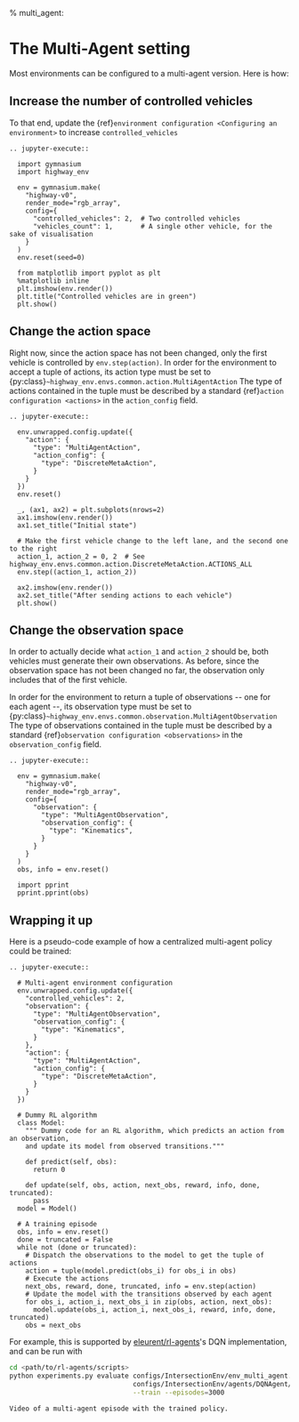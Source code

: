 % multi_agent:

# The Multi-Agent setting

Most environments can be configured to a multi-agent version. Here is how:

## Increase the number of controlled vehicles

To that end, update the {ref}`environment configuration <Configuring an environment>` to increase `controlled_vehicles`

```{eval-rst}
.. jupyter-execute::

  import gymnasium
  import highway_env

  env = gymnasium.make(
    "highway-v0",
    render_mode="rgb_array",
    config={
      "controlled_vehicles": 2,  # Two controlled vehicles
      "vehicles_count": 1,       # A single other vehicle, for the sake of visualisation
    }
  )
  env.reset(seed=0)

  from matplotlib import pyplot as plt
  %matplotlib inline
  plt.imshow(env.render())
  plt.title("Controlled vehicles are in green")
  plt.show()
```

## Change the action space

Right now, since the action space has not been changed, only the first vehicle is controlled by `env.step(action)`.
In order for the environment to accept a tuple of actions, its action type must be set to {py:class}`~highway_env.envs.common.action.MultiAgentAction`
The type of actions contained in the tuple must be described by a standard {ref}`action configuration <actions>` in the `action_config` field.

```{eval-rst}
.. jupyter-execute::

  env.unwrapped.config.update({
    "action": {
      "type": "MultiAgentAction",
      "action_config": {
        "type": "DiscreteMetaAction",
      }
    }
  })
  env.reset()

  _, (ax1, ax2) = plt.subplots(nrows=2)
  ax1.imshow(env.render())
  ax1.set_title("Initial state")

  # Make the first vehicle change to the left lane, and the second one to the right
  action_1, action_2 = 0, 2  # See highway_env.envs.common.action.DiscreteMetaAction.ACTIONS_ALL
  env.step((action_1, action_2))

  ax2.imshow(env.render())
  ax2.set_title("After sending actions to each vehicle")
  plt.show()

```

## Change the observation space

In order to actually decide what `action_1` and `action_2` should be, both vehicles must generate their own observations.
As before, since the observation space has not been changed no far, the observation only includes that of the first vehicle.

In order for the environment to return a tuple of observations -- one for each agent --, its observation type must be set to {py:class}`~highway_env.envs.common.observation.MultiAgentObservation`
The type of observations contained in the tuple must be described by a standard {ref}`observation configuration <observations>` in the `observation_config` field.

```{eval-rst}
.. jupyter-execute::

  env = gymnasium.make(
    "highway-v0",
    render_mode="rgb_array",
    config={
      "observation": {
        "type": "MultiAgentObservation",
        "observation_config": {
          "type": "Kinematics",
        }
      }
    }
  )
  obs, info = env.reset()

  import pprint
  pprint.pprint(obs)
```

## Wrapping it up

Here is a pseudo-code example of how a centralized multi-agent policy could be trained:

```{eval-rst}
.. jupyter-execute::

  # Multi-agent environment configuration
  env.unwrapped.config.update({
    "controlled_vehicles": 2,
    "observation": {
      "type": "MultiAgentObservation",
      "observation_config": {
        "type": "Kinematics",
      }
    },
    "action": {
      "type": "MultiAgentAction",
      "action_config": {
        "type": "DiscreteMetaAction",
      }
    }
  })

  # Dummy RL algorithm
  class Model:
    """ Dummy code for an RL algorithm, which predicts an action from an observation,
    and update its model from observed transitions."""

    def predict(self, obs):
      return 0

    def update(self, obs, action, next_obs, reward, info, done, truncated):
      pass
  model = Model()

  # A training episode
  obs, info = env.reset()
  done = truncated = False
  while not (done or truncated):
    # Dispatch the observations to the model to get the tuple of actions
    action = tuple(model.predict(obs_i) for obs_i in obs)
    # Execute the actions
    next_obs, reward, done, truncated, info = env.step(action)
    # Update the model with the transitions observed by each agent
    for obs_i, action_i, next_obs_i in zip(obs, action, next_obs):
      model.update(obs_i, action_i, next_obs_i, reward, info, done, truncated)
    obs = next_obs

```

For example, this is supported by [eleurent/rl-agents](https://github.com/eleurent/rl-agents)'s DQN implementation, and can be run with

```bash
cd <path/to/rl-agents/scripts>
python experiments.py evaluate configs/IntersectionEnv/env_multi_agent.json \
                               configs/IntersectionEnv/agents/DQNAgent/ego_attention_2h.json \
                               --train --episodes=3000
```

```{figure} https://raw.githubusercontent.com/eleurent/highway-env/gh-media/docs/media/intersection_multi_agent.gif
Video of a multi-agent episode with the trained policy.
```
